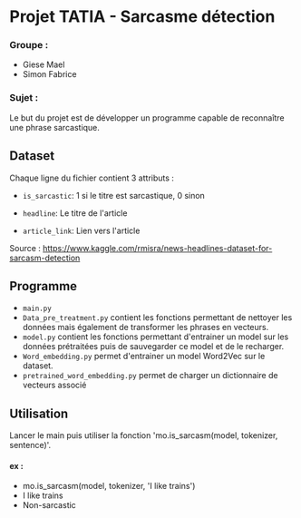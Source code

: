 # Projet TATIA - Sarcasme détection

### Groupe : 
* Giese Mael
* Simon Fabrice

### Sujet :
Le but du projet est de développer un programme capable de reconnaître une phrase sarcastique.

## Dataset

Chaque ligne du fichier contient 3 attributs :

* ```is_sarcastic```: 1 si le titre est sarcastique, 0 sinon

* ```headline```: Le titre de l'article

* ```article_link```: Lien vers l'article

Source : https://www.kaggle.com/rmisra/news-headlines-dataset-for-sarcasm-detection

## Programme
* `main.py` 
* `Data_pre_treatment.py` contient les fonctions permettant de nettoyer les données mais également de transformer les phrases en vecteurs.
* `model.py` contient les fonctions permettant d'entrainer un model sur les données prétraitées puis de sauvegarder ce model et de le recharger.
* `Word_embedding.py` permet d'entrainer un model Word2Vec sur le dataset.
* `pretrained_word_embedding.py` permet de charger un dictionnaire de vecteurs associé 

## Utilisation
Lancer le main puis utiliser la fonction 'mo.is_sarcasm(model, tokenizer, sentence)'.

#### ex :
* mo.is_sarcasm(model, tokenizer, 'I like trains')
* I like trains
* Non-sarcastic
